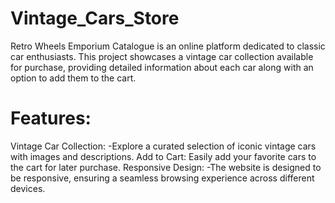 # Vintage_Cars_Store
Retro Wheels Emporium Catalogue is an online platform dedicated to classic car enthusiasts. This project showcases a vintage car collection available for purchase, providing detailed information about each car along with an option to add them to the cart.

# Features:
Vintage Car Collection: 
-Explore a curated selection of iconic vintage cars with images and descriptions.
Add to Cart: 
Easily add your favorite cars to the cart for later purchase.
Responsive Design:
-The website is designed to be responsive, ensuring a seamless browsing experience across different devices.
